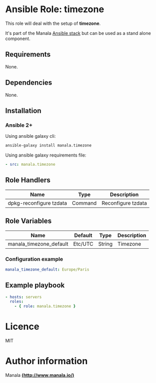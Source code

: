 # Ansible Role: timezone

This role will deal with the setup of __timezone__.

It's part of the Manala <a href="http://www.manala.io" target="_blank">Ansible stack</a> but can be used as a stand alone component.

## Requirements

None.

## Dependencies

None.

## Installation

### Ansible 2+

Using ansible galaxy cli:

```bash
ansible-galaxy install manala.timezone
```

Using ansible galaxy requirements file:

```yaml
- src: manala.timezone
```

## Role Handlers

|Name|Type|Description|
|----|----|-----------|
|dpkg-reconfigure tzdata|Command|Reconfigure tzdata|

## Role Variables

|Name|Default|Type|Description|
|----|-------|----|-----------|
|manala_timezone_default|Etc/UTC|String|Timezone|

### Configuration example

```yaml
manala_timezone_default: Europe/Paris
```

## Example playbook

```yaml
- hosts: servers
  roles:
    - { role: manala.timezone }
```

# Licence

MIT

# Author information

Manala [**(http://www.manala.io/)**](http://www.manala.io)

